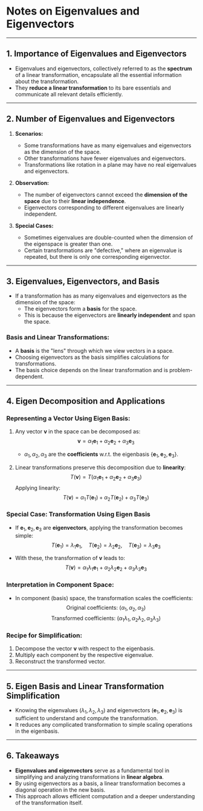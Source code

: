 # Notes on Eigenvalues and Eigenvectors

---

## 1. Importance of Eigenvalues and Eigenvectors

- Eigenvalues and eigenvectors, collectively referred to as the **spectrum** of a linear transformation, encapsulate all the essential information about the transformation.
- They **reduce a linear transformation** to its bare essentials and communicate all relevant details efficiently.

---

## 2. Number of Eigenvalues and Eigenvectors

1. **Scenarios:**
   - Some transformations have as many eigenvalues and eigenvectors as the dimension of the space.
   - Other transformations have fewer eigenvalues and eigenvectors.
   - Transformations like rotation in a plane may have no real eigenvalues and eigenvectors.
   
2. **Observation:**
   - The number of eigenvectors cannot exceed the **dimension of the space** due to their **linear independence**.
   - Eigenvectors corresponding to different eigenvalues are linearly independent.

3. **Special Cases:**
   - Sometimes eigenvalues are double-counted when the dimension of the eigenspace is greater than one.
   - Certain transformations are "defective," where an eigenvalue is repeated, but there is only one corresponding eigenvector.

---

## 3. Eigenvalues, Eigenvectors, and Basis

- If a transformation has as many eigenvalues and eigenvectors as the dimension of the space:
  - The eigenvectors form a **basis** for the space.
  - This is because the eigenvectors are **linearly independent** and span the space.

### Basis and Linear Transformations:
- A **basis** is the "lens" through which we view vectors in a space.
- Choosing eigenvectors as the basis simplifies calculations for transformations.
- The basis choice depends on the linear transformation and is problem-dependent.

---

## 4. Eigen Decomposition and Applications

### Representing a Vector Using Eigen Basis:
1. Any vector $\mathbf{v}$ in the space can be decomposed as:
   $$
   \mathbf{v} = \alpha_1 \mathbf{e}_1 + \alpha_2 \mathbf{e}_2 + \alpha_3 \mathbf{e}_3
   $$
   - $\alpha_1, \alpha_2, \alpha_3$ are the **coefficients** w.r.t. the eigenbasis $\{ \mathbf{e}_1, \mathbf{e}_2, \mathbf{e}_3 \}$.

2. Linear transformations preserve this decomposition due to **linearity**:
   $$
   T(\mathbf{v}) = T(\alpha_1 \mathbf{e}_1 + \alpha_2 \mathbf{e}_2 + \alpha_3 \mathbf{e}_3)
   $$
   Applying linearity:
   $$
   T(\mathbf{v}) = \alpha_1 T(\mathbf{e}_1) + \alpha_2 T(\mathbf{e}_2) + \alpha_3 T(\mathbf{e}_3)
   $$

### Special Case: Transformation Using Eigen Basis
- If $\mathbf{e}_1, \mathbf{e}_2, \mathbf{e}_3$ are **eigenvectors**, applying the transformation becomes simple:
  $$
  T(\mathbf{e}_1) = \lambda_1 \mathbf{e}_1, \quad T(\mathbf{e}_2) = \lambda_2 \mathbf{e}_2, \quad T(\mathbf{e}_3) = \lambda_3 \mathbf{e}_3
  $$

- With these, the transformation of $\mathbf{v}$ leads to:
  $$
  T(\mathbf{v}) = \alpha_1 \lambda_1 \mathbf{e}_1 + \alpha_2 \lambda_2 \mathbf{e}_2 + \alpha_3 \lambda_3 \mathbf{e}_3
  $$

### Interpretation in Component Space:
- In component (basis) space, the transformation scales the coefficients:
  $$
  \text{Original coefficients: } (\alpha_1, \alpha_2, \alpha_3)
  $$
  $$
  \text{Transformed coefficients: } (\alpha_1 \lambda_1, \alpha_2 \lambda_2, \alpha_3 \lambda_3)
  $$

### Recipe for Simplification:
1. Decompose the vector $\mathbf{v}$ with respect to the eigenbasis.
2. Multiply each component by the respective eigenvalue.
3. Reconstruct the transformed vector.

---

## 5. Eigen Basis and Linear Transformation Simplification

- Knowing the eigenvalues $(\lambda_1, \lambda_2, \lambda_3)$ and eigenvectors $(\mathbf{e}_1, \mathbf{e}_2, \mathbf{e}_3)$ is sufficient to understand and compute the transformation.
- It reduces any complicated transformation to simple scaling operations in the eigenbasis.

---

## 6. Takeaways

- **Eigenvalues and eigenvectors** serve as a fundamental tool in simplifying and analyzing transformations in **linear algebra**.
- By using eigenvectors as a basis, a linear transformation becomes a diagonal operation in the new basis.
- This approach allows efficient computation and a deeper understanding of the transformation itself.